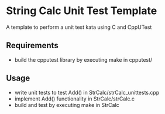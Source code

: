 String Calc Unit Test Template
===========

A template to perform a unit test kata using C and CppUTest

##  Requirements
* build the cpputest library by executing make in cpputest/

## Usage
* write unit tests to test Add() in StrCalc/strCalc_unittests.cpp
* implement Add() functionality in StrCalc/strCalc.c
* build and test by executing make in StrCalc

